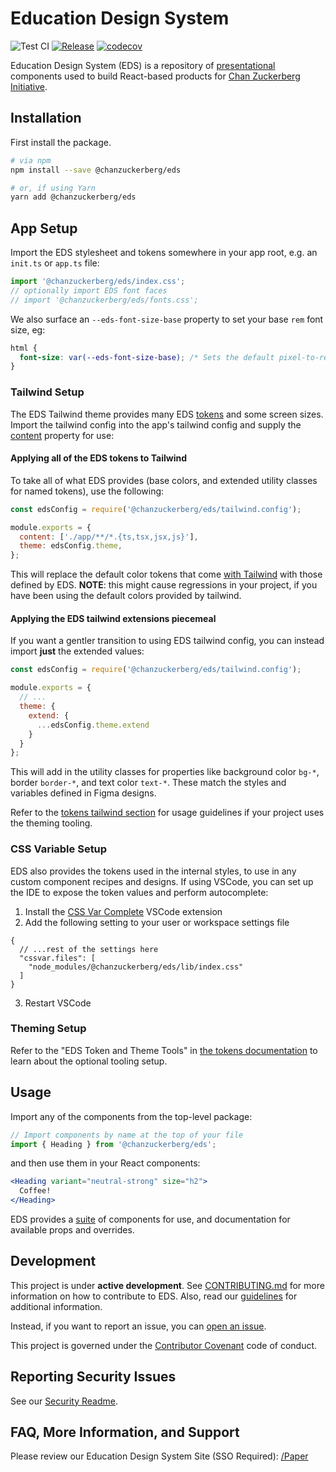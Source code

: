 # Education Design System

![Test CI](https://github.com/chanzuckerberg/edu-design-system/actions/workflows/test.yml/badge.svg) [![Release](https://github.com/chanzuckerberg/edu-design-system/actions/workflows/release.yml/badge.svg)](https://github.com/chanzuckerberg/edu-design-system/actions/workflows/release.yml) [![codecov](https://codecov.io/gh/chanzuckerberg/edu-design-system/branch/main/graph/badge.svg)](https://codecov.io/gh/chanzuckerberg/edu-design-system)

Education Design System (EDS) is a repository of [presentational](https://medium.com/@dan_abramov/smart-and-dumb-components-7ca2f9a7c7d0) components used to build React-based products for [Chan Zuckerberg Initiative](https://chanzuckerberg.com/education/).

## Installation

First install the package.

```bash
# via npm
npm install --save @chanzuckerberg/eds

# or, if using Yarn
yarn add @chanzuckerberg/eds
```

## App Setup

Import the EDS stylesheet and tokens somewhere in your app root, e.g. an `init.ts` or `app.ts` file:

```js
import '@chanzuckerberg/eds/index.css';
// optionally import EDS font faces
// import '@chanzuckerberg/eds/fonts.css';
```

We also surface an `--eds-font-size-base` property to set your base `rem` font size, eg:

```css
html {
  font-size: var(--eds-font-size-base); /* Sets the default pixel-to-rem ratio */
}
```

### Tailwind Setup

The EDS Tailwind theme provides many EDS [tokens][tokens] and some screen sizes. Import the tailwind config into the app's tailwind config and supply the [content](https://tailwindcss.com/docs/content-configuration) property for use:


#### Applying all of the EDS tokens to Tailwind

To take all of what EDS provides (base colors, and extended utility classes for named tokens), use the following:

```js
const edsConfig = require('@chanzuckerberg/eds/tailwind.config');

module.exports = {
  content: ['./app/**/*.{ts,tsx,jsx,js}'],
  theme: edsConfig.theme,
};
```

This will replace the default color tokens that come [with Tailwind](https://tailwindcss.com/docs/customizing-colors) with those defined by EDS. **NOTE**: this might cause regressions in your project, if you have been using the default colors provided by tailwind.

#### Applying the EDS tailwind extensions piecemeal

If you want a gentler transition to using EDS tailwind config, you can instead import **just** the extended values:


```js
const edsConfig = require('@chanzuckerberg/eds/tailwind.config');

module.exports = {
  // ...
  theme: {
    extend: {
      ...edsConfig.theme.extend
    }
  }
};
```

This will add in the utility classes for properties like background color `bg-*`, border `border-*`, and text color `text-*`. These match the styles and variables defined in Figma designs. 

Refer to the [tokens tailwind section][tokens] for usage guidelines if your project uses the theming tooling.

[tokens]: https://chanzuckerberg.github.io/edu-design-system/?path=/docs/documentation-guidelines-tokens--docs

### CSS Variable Setup

EDS also provides the tokens used in the internal styles, to use in any custom component recipes and designs. If using VSCode, you can set up the IDE to expose the token values and perform autocomplete:

1. Install the [CSS Var Complete](https://marketplace.visualstudio.com/items?itemName=phoenisx.cssvar) VSCode extension
2. Add the following setting to your user or workspace settings file

```jsonc
{
  // ...rest of the settings here
  "cssvar.files": [
    "node_modules/@chanzuckerberg/eds/lib/index.css"
  ]
}
```
3. Restart VSCode


### Theming Setup

Refer to the "EDS Token and Theme Tools" in [the tokens documentation](https://chanzuckerberg.github.io/edu-design-system/?path=/docs/documentation-theming--docs) to learn about the optional tooling setup.

## Usage

Import any of the components from the top-level package:

```js
// Import components by name at the top of your file
import { Heading } from '@chanzuckerberg/eds';
```

and then use them in your React components:

```jsx
<Heading variant="neutral-strong" size="h2">
  Coffee!
</Heading>
```

EDS provides a [suite](https://chanzuckerberg.github.io/edu-design-system/) of components for use, and documentation for available props and overrides.

## Development

This project is under **active development**. See [CONTRIBUTING.md](./docs/CONTRIBUTING.md) for more information on how to contribute to EDS. Also, read our [guidelines](https://chanzuckerberg.github.io/edu-design-system/?path=/story/documentation-guidelines-code-guidelines--page) for additional information.

Instead, if you want to report an issue, you can [open an issue](https://github.com/chanzuckerberg/edu-design-system/issues).

This project is governed under the [Contributor Covenant](https://www.contributor-covenant.org/) code of conduct.

## Reporting Security Issues

See our [Security Readme](https://github.com/chanzuckerberg/edu-design-system/blob/main/SECURITY.md).

## FAQ, More Information, and Support

Please review our Education Design System Site (SSO Required): [/Paper](https://eds.czi.design/0843bc428/p/581284-education-design-system)
